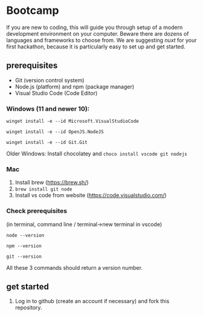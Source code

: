 # Bootcamp
If you are new to coding, this will guide you through setup of a modern development environment on your computer.
Beware there are dozens of languages and frameworks to choose from. We are suggesting *nuxt* for your first hackathon, because it is particularly easy to set up and get started. 

## prerequisites

* Git (version control system)
* Node.js (platform) and npm (package manager)
* Visual Studio Code (Code Editor)

### Windows (11 and newer 10):
```winget install -e --id Microsoft.VisualStudioCode```

```winget install -e --id OpenJS.NodeJS```

```winget install -e --id Git.Git```

Older Windows: Install chocolatey and `choco install vscode git nodejs`

### Mac
1. Install brew (https://brew.sh/)
2. `brew install git node`
3. Install vs code from website (https://code.visualstudio.com/)

### Check prerequisites
(in terminal, command line / terminal->new terminal in vscode)

```node --version```

```npm --version```

```git --version```

All these 3 commands should return a version number.

## get started
1. Log in to github (create an account if necessary) and fork this repository.

